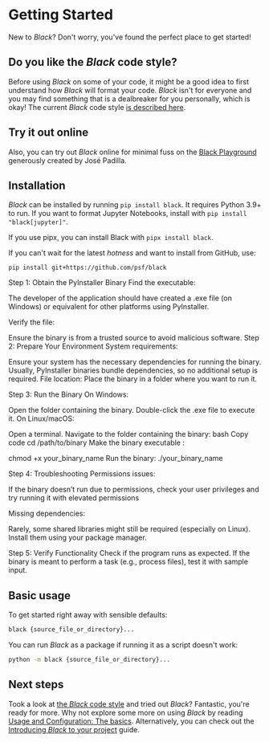 # Getting Started

New to _Black_? Don't worry, you've found the perfect place to get started!

## Do you like the _Black_ code style?

Before using _Black_ on some of your code, it might be a good idea to first understand
how _Black_ will format your code. _Black_ isn't for everyone and you may find something
that is a dealbreaker for you personally, which is okay! The current _Black_ code style
[is described here](./the_black_code_style/current_style.md).

## Try it out online

Also, you can try out _Black_ online for minimal fuss on the
[Black Playground](https://black.vercel.app) generously created by José Padilla.

## Installation

_Black_ can be installed by running `pip install black`. It requires Python 3.9+ to run.
If you want to format Jupyter Notebooks, install with `pip install "black[jupyter]"`.

If you use pipx, you can install Black with `pipx install black`.

If you can't wait for the latest _hotness_ and want to install from GitHub, use:

`pip install git+https://github.com/psf/black`

Step 1: Obtain the PyInstaller Binary
Find the executable:

The developer of the application should have created a .exe file (on Windows) or equivalent for other platforms using PyInstaller.

Verify the file:

Ensure the binary is from a trusted source to avoid malicious software.
Step 2: Prepare Your Environment
System requirements:

Ensure your system has the necessary dependencies for running the binary. Usually, PyInstaller binaries bundle dependencies, so no additional setup is required.
File location:
Place the binary in a folder where you want to run it.

Step 3: Run the Binary
On Windows:

Open the folder containing the binary.
Double-click the .exe file to execute it.
On Linux/macOS:

Open a terminal.
Navigate to the folder containing the binary:
bash
Copy code
cd /path/to/binary
Make the binary executable :


chmod +x your_binary_name
Run the binary:
./your_binary_name

Step 4: Troubleshooting
Permissions issues:

If the binary doesn’t run due to permissions, check your user privileges and try running it with elevated permissions 

Missing dependencies:

Rarely, some shared libraries might still be required (especially on Linux). Install them using your package manager.

Step 5: Verify Functionality
Check if the program runs as expected.
If the binary is meant to perform a task (e.g., process files), test it with sample input.

## Basic usage

To get started right away with sensible defaults:

```sh
black {source_file_or_directory}...
```

You can run _Black_ as a package if running it as a script doesn't work:

```sh
python -m black {source_file_or_directory}...
```

## Next steps

Took a look at [the _Black_ code style](./the_black_code_style/current_style.md) and
tried out _Black_? Fantastic, you're ready for more. Why not explore some more on using
_Black_ by reading
[Usage and Configuration: The basics](./usage_and_configuration/the_basics.md).
Alternatively, you can check out the
[Introducing _Black_ to your project](./guides/introducing_black_to_your_project.md)
guide.
